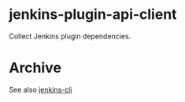 # jenkins-plugin-api-client

Collect Jenkins plugin dependencies.

# Archive

See also [jenkins-cli](https://github.com/LinuxSuRen/jenkins-cli)
